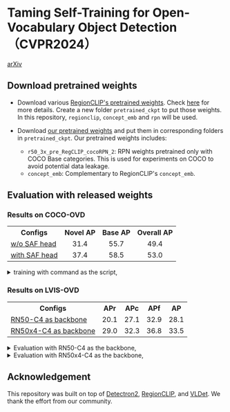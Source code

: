 # Taming Self-Training for Open-Vocabulary Object Detection（CVPR2024）
[arXiv](https://arxiv.org/abs/2308.06412)


## Download pretrained weights
- Download various [RegionCLIP's pretrained weights](https://drive.google.com/drive/folders/1hzrJBvcCrahoRcqJRqzkIGFO_HUSJIii). Check [here](https://github.com/microsoft/RegionCLIP/blob/main/docs/MODEL_ZOO.md#model-downloading) for more details.
Create a new folder `pretrained_ckpt` to put those weights. In this repository, `regionclip`, `concept_emb` and `rpn` will be used.

- Download [our pretrained weights](https://drive.google.com/drive/u/1/folders/1TAr7nZSvpB6nCZCC6nXBw6xgmMmlL0X9) and put them in corresponding folders in `pretrained_ckpt`. 
Our pretrained weights includes:
    - `r50_3x_pre_RegCLIP_cocoRPN_2`: RPN weights pretrained only with COCO Base categories. This is used for experiments on COCO to avoid potential data leakage.
    - `concept_emb`: Complementary to RegionCLIP's `concept_emb`.

## Evaluation with released weights

### Results on COCO-OVD
<table><tbody>
<!-- START TABLE -->
<!-- TABLE HEADER -->
<th valign="bottom">Configs</th>
<th valign="bottom">Novel AP</th>
<th valign="bottom">Base AP</th>
<th valign="bottom">Overall AP</th>
<!-- TABLE BODY -->
<!-- ROW: with LSJ -->
 <tr><td align="left"><a href="./sas_det/configs/regionclip/COCO-InstanceSegmentation/customized/CLIP_fast_rcnn_R_50_C4_ovd_PLs.yaml">w/o SAF head</a></td>
<td align="center">31.4</td>
<td align="center">55.7</td>
<td align="center">49.4</td>
</tr>
<!-- ROW: with out LSJ -->
 <tr><td align="left"><a href="./sas_det/configs/ovd_coco_R50_C4_ensemble_PLs.yaml">with SAF head</a></td>
<td align="center">37.4</td>
<td align="center">58.5</td>
<td align="center">53.0</td>
</tr>
</tbody></table>


<details>
<summary>
training with command as the script,
</summary>
  
```bash
python3 ./test_net.py \
    --num-gpus 8 \
    --config-file ./sas_det/configs/ovd_coco_R50_C4_ensemble_PLs.yaml \
    MODEL.WEIGHTS ./pretrained_ckpt/sas_det/regionclip_pretrained-cc_r50.pth \
    MODEL.CLIP.OFFLINE_RPN_CONFIG ./sas_det/configs/regionclip/COCO-InstanceSegmentation/mask_rcnn_R_50_C4_1x_ovd_FSD.yaml \
    MODEL.CLIP.BB_RPN_WEIGHTS ./pretrained_ckpt/rpn/rpn_coco_48.pth \
    MODEL.CLIP.TEXT_EMB_PATH ./pretrained_ckpt/concept_emb/coco_48_base_cls_emb.pth \
    MODEL.CLIP.CONCEPT_POOL_EMB ./pretrained_ckpt/concept_emb/my_coco_48_base_17_cls_emb.pth \
    MODEL.CLIP.OPENSET_TEST_TEXT_EMB_PATH ./pretrained_ckpt/concept_emb/coco_65_cls_emb.pth \
    MODEL.ROI_HEADS.SOFT_NMS_ENABLED True \
    MODEL.ENSEMBLE.TEST_CATEGORY_INFO "./datasets/coco_ovd_continue_cat_ids.json" \
    MODEL.ENSEMBLE.ALPHA 0.3 MODEL.ENSEMBLE.BETA 0.7 \
    OUTPUT_DIR output/eval
```
The results as follow:
[04/23 13:37:09] d2.evaluation.coco_evaluation INFO: Evaluation results for bbox: 
|   AP   |  AP50  |  AP75  |  APs   |  APm   |  APl   |
|:------:|:------:|:------:|:------:|:------:|:------:|
| 26.058 | 46.097 | 26.460 | 12.245 | 29.723 | 34.989 |
[04/23 13:37:09] d2.evaluation.coco_evaluation INFO: AP50_split_target AP: 0.3352322717304836
[04/23 13:37:09] d2.evaluation.coco_evaluation INFO: AP50_split_base AP: 0.5055024639541386
[04/23 13:37:09] d2.evaluation.coco_evaluation INFO: AP50_split_all AP: 0.4609702598341058
But when use trained got weights the results as follow:
[04/29 03:40:01] d2.evaluation.coco_evaluation INFO: Evaluation results for bbox: 
|  AP   |  AP50  |  AP75  |  APs  |  APm  |  APl  |
|:-----:|:------:|:------:|:-----:|:-----:|:-----:|
| 0.001 | 0.005  | 0.000  | 0.001 | 0.002 | 0.001 |
[04/29 03:40:01] d2.evaluation.coco_evaluation INFO: AP50_split_target AP: 1.0296307861183674e-05
[04/29 03:40:01] d2.evaluation.coco_evaluation INFO: AP50_split_base AP: 6.508518913363607e-05
[04/29 03:40:01] d2.evaluation.coco_evaluation INFO: AP50_split_all AP: 5.075578941622544e-05
[04/29 03:40:01] d2.evaluation.coco_evaluation INFO: Per-category bbox AP: 
| category   | AP    | category   | AP    | category     | AP    |
|:-----------|:------|:-----------|:------|:-------------|:------|
| person     | 0.050 | bicycle    | 0.000 | car          | 0.000 |
| motorcycle | 0.000 | airplane   | 0.000 | bus          | 0.000 |
| train      | 0.000 | truck      | 0.000 | boat         | 0.000 |
| bench      | 0.000 | bird       | 0.000 | cat          | 0.000 |
| dog        | 0.002 | horse      | 0.000 | sheep        | 0.000 |
| cow        | 0.000 | elephant   | 0.000 | bear         | 0.000 |
| zebra      | 0.000 | giraffe    | 0.000 | backpack     | 0.000 |
| umbrella   | 0.000 | handbag    | 0.000 | tie          | 0.000 |
| suitcase   | 0.000 | frisbee    | 0.000 | skis         | 0.000 |
| snowboard  | 0.000 | kite       | 0.000 | skateboard   | 0.000 |
| surfboard  | 0.000 | bottle     | 0.000 | cup          | 0.000 |
| fork       | 0.000 | knife      | 0.000 | spoon        | 0.000 |
| bowl       | 0.000 | banana     | 0.000 | apple        | 0.000 |
| sandwich   | 0.000 | orange     | 0.000 | broccoli     | 0.000 |
| carrot     | 0.000 | pizza      | 0.000 | donut        | 0.000 |
| cake       | 0.000 | chair      | 0.018 | couch        | 0.000 |
| bed        | 0.000 | toilet     | 0.000 | tv           | 0.000 |
| laptop     | 0.000 | mouse      | 0.000 | remote       | 0.005 |
| keyboard   | 0.000 | microwave  | 0.000 | oven         | 0.000 |
| toaster    | 0.000 | sink       | 0.000 | refrigerator | 0.000 |
| book       | 0.000 | clock      | 0.000 | vase         | 0.000 |
| scissors   | 0.000 | toothbrush | 0.000 |              |       |
[04/29 03:40:01] d2.evaluation.coco_evaluation INFO: avg inst: 100.0000 (4836 images)
[04/29 03:40:01] d2.engine.defaults INFO: Evaluation results for coco_2017_ovd_all_test in csv format:
[04/29 03:40:01] d2.evaluation.testing INFO: copypaste: Task: bbox
[04/29 03:40:01] d2.evaluation.testing INFO: copypaste: AP,AP50,AP75,APs,APm,APl,AP50_split_target,AP50_split_base,AP50_split_all
[04/29 03:40:01] d2.evaluation.testing INFO: copypaste: 0.0012,0.0051,0.0001,0.0007,0.0023,0.0009,0.0000,0.0001,0.0001

The code maybe somewhere use wrong trick, but I don't have method to deal with it.
</details>


### Results on LVIS-OVD
<table><tbody>
<!-- START TABLE -->
<!-- TABLE HEADER -->
<th valign="bottom">Configs</th>
<th valign="bottom">APr</th>
<th valign="bottom">APc</th>
<th valign="bottom">APf</th>
<th valign="bottom">AP</th>
<!-- TABLE BODY -->
<!-- ROW: with LSJ -->
 <tr><td align="left"><a href="./sas_det/configs/ovd_lvis_R50_C4_ensemble_PLs.yaml">RN50-C4 as backbone</a></td>
<td align="center">20.1</td>
<td align="center">27.1</td>
<td align="center">32.9</td>
<td align="center">28.1</td>
</tr>
<!-- ROW: with out LSJ -->
 <tr><td align="left"><a href="./sas_det/configs/ovd_lvis_R50_C4_ensemble_PLs.yaml">RN50x4-C4 as backbone</a></td>
<td align="center">29.0</td>
<td align="center">32.3</td>
<td align="center">36.8</td>
<td align="center">33.5</td>
</tr>
</tbody></table>

<details>
<summary>
Evaluation with RN50-C4 as the backbone,
</summary>
  
```bash
python3 ./test_net.py \
    --num-gpus 8 \
    --eval-only \
    --config-file ./sas_det/configs/ovd_lvis_R50_C4_ensemble_PLs.yaml \
    MODEL.WEIGHTS ./pretrained_ckpt/sas_det/sas_det_lvis_r50.pth \
    MODEL.CLIP.OFFLINE_RPN_CONFIG ./sas_det/configs/regionclip/LVISv1-InstanceSegmentation/mask_rcnn_R_50_FPN_1x.yaml \
    MODEL.CLIP.BB_RPN_WEIGHTS ./pretrained_ckpt/rpn/rpn_lvis_866_lsj.pth \
    MODEL.CLIP.TEXT_EMB_PATH ./pretrained_ckpt/concept_emb/lvis_866_base_cls_emb.pth \
    MODEL.CLIP.CONCEPT_POOL_EMB ./pretrained_ckpt/concept_emb/my_lvis_866_base_337_cls_emb.pth \
    MODEL.CLIP.OPENSET_TEST_TEXT_EMB_PATH ./pretrained_ckpt/concept_emb/lvis_1203_cls_emb.pth \
    MODEL.CLIP.OFFLINE_RPN_LSJ_PRETRAINED True \
    MODEL.ENSEMBLE.TEST_CATEGORY_INFO "./datasets/lvis_ovd_continue_cat_ids.json" \
    MODEL.ENSEMBLE.ALPHA 0.33 MODEL.ENSEMBLE.BETA 0.67 \
    OUTPUT_DIR output/eval
```
</details>

<details>
<summary>
Evaluation with RN50x4-C4 as the backbone,
</summary>
  
```bash
python3 ./test_net.py \
    --num-gpus 8 \
    --eval-only \
    --config-file ./sas_det/configs/ovd_lvis_R50_C4_ensemble_PLs.yaml \
    MODEL.WEIGHTS ./pretrained_ckpt/sas_det/sas_det_lvis_r50x4.pth \
    MODEL.CLIP.OFFLINE_RPN_CONFIG ./sas_det/configs/regionclip/LVISv1-InstanceSegmentation/mask_rcnn_R_50_FPN_1x.yaml \
    MODEL.CLIP.BB_RPN_WEIGHTS ./pretrained_ckpt/rpn/rpn_lvis_866_lsj.pth \
    MODEL.CLIP.TEXT_EMB_PATH ./pretrained_ckpt/concept_emb/lvis_866_base_cls_emb_rn50x4.pth \
    MODEL.CLIP.CONCEPT_POOL_EMB ./pretrained_ckpt/concept_emb/my_lvis_866_base_337_cls_emb_rn50x4.pth \
    MODEL.CLIP.OPENSET_TEST_TEXT_EMB_PATH ./pretrained_ckpt/concept_emb/lvis_1203_cls_emb_rn50x4.pth \
    MODEL.CLIP.OFFLINE_RPN_LSJ_PRETRAINED True \
    MODEL.CLIP.TEXT_EMB_DIM 640 \
    MODEL.RESNETS.DEPTH 200 \
    MODEL.ROI_BOX_HEAD.POOLER_RESOLUTION 18 \
    MODEL.ROI_MASK_HEAD.POOLER_RESOLUTION 18 \
    MODEL.ENSEMBLE.TEST_CATEGORY_INFO "./datasets/lvis_ovd_continue_cat_ids.json" \
    MODEL.ENSEMBLE.ALPHA 0.33 MODEL.ENSEMBLE.BETA 0.67 \
    OUTPUT_DIR output/eval
```
</details>



## Acknowledgement

This repository was built on top of [Detectron2](https://github.com/facebookresearch/detectron2), [RegionCLIP](https://github.com/microsoft/RegionCLIP), and [VLDet](https://github.com/clin1223/VLDet). We thank the effort from our community.
